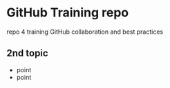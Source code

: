 # GitHub Training repo
repo 4 training GitHub collaboration and best practices

## 2nd topic
- point
- point
